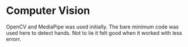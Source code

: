 # Computer Vision
OpenCV and MediaPipe was used initially.
The bare minimum code was used here to detect hands.
Not to lie it felt good when it worked with less errorr.
